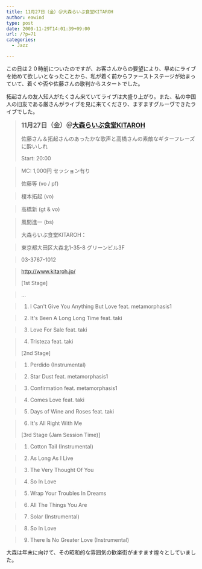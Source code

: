 ```yaml
---
title: 11月27日（金）＠大森らいぶ食堂KITAROH
author: eawind
type: post
date: 2009-11-29T14:01:39+09:00
url: /?p=71
categories:
  - Jazz

---
```

この日は２０時前についたのですが、お客さんからの要望により、早めにライブを始めて欲しいとなったことから、私が着く前からファーストステージが始まっていて、着くや否や佐藤さんの歌判からスタートでした。

拓起さんの友人知人がたくさん来ていてライブは大盛り上がり。また、私の中国人の旧友である厳さんがライブを見に来てくださり、ますますグルーヴできたライブでした。

> **<big>11月27日（金）＠<a href="http://www.kitaroh.jp/" target="_blank">大森らいぶ食堂KITAROH</a></big>**
> 
> 佐藤さん＆拓起さんのあったかな歌声と高橋さんの素敵なギターフレーズに酔いしれ
> 
> Start: 20:00
  
> MC: 1,000円 セッション有り
> 
> 佐藤等 (vo / pf)
  
> 榎本拓起 (vo)
  
> 高橋新 (gt & vo)
  
> 風間進一 (bs)
> 
> 大森らいぶ食堂KITAROH：
  
> 東京都大田区大森北1-35-8 グリーンビル3F
  
> 03-3767-1012
  
> <a href="http://www.kitaroh.jp/" target="_blank">http://www.kitaroh.jp/</a>
> 
> [1st Stage]
  
> &#8230;
  
> 1. I Can't Give You Anything But Love feat. metamorphasis1
  
> 2. It's Been A Long Long Time feat. taki
  
> 3. Love For Sale feat. taki
  
> 4. Tristeza feat. taki
> 
> [2nd Stage]
  
> 1. Perdido (Instrumental)
  
> 2. Star Dust feat. metamorphasis1
  
> 3. Confirmation feat. metamorphasis1
  
> 4. Comes Love feat. taki
  
> 5. Days of Wine and Roses feat. taki
  
> 6. It's All Right With Me
> 
> [3rd Stage (Jam Session Time)]
  
> 1. Cotton Tail (Instrumental)
  
> 2. As Long As I Live
  
> 3. The Very Thought Of You
  
> 4. So In Love
  
> 5. Wrap Your Troubles In Dreams
  
> 6. All The Things You Are
  
> 7. Solar (Instrumental)
  
> 8. So In Love
  
> 9. There Is No Greater Love (Instrumental)

大森は年末に向けて、その昭和的な雰囲気の歓楽街がますます煌々としていました。
